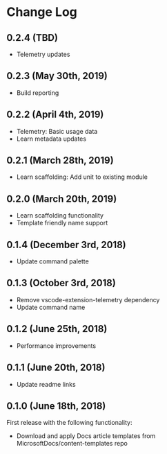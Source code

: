 # Change Log

## 0.2.4 (TBD)

- Telemetry updates

## 0.2.3 (May 30th, 2019)

- Build reporting

## 0.2.2 (April 4th, 2019)

- Telemetry: Basic usage data
- Learn metadata updates

## 0.2.1 (March 28th, 2019)

- Learn scaffolding: Add unit to existing module

## 0.2.0 (March 20th, 2019)

- Learn scaffolding functionality
- Template friendly name support

## 0.1.4 (December 3rd, 2018)

- Update command palette

## 0.1.3 (October 3rd, 2018)

- Remove vscode-extension-telemetry dependency
- Update command name

## 0.1.2 (June 25th, 2018)

- Performance improvements

## 0.1.1 (June 20th, 2018)

- Update readme links

## 0.1.0 (June 18th, 2018)

First release with the following functionality:

- Download and apply Docs article templates from MicrosoftDocs/content-templates repo
